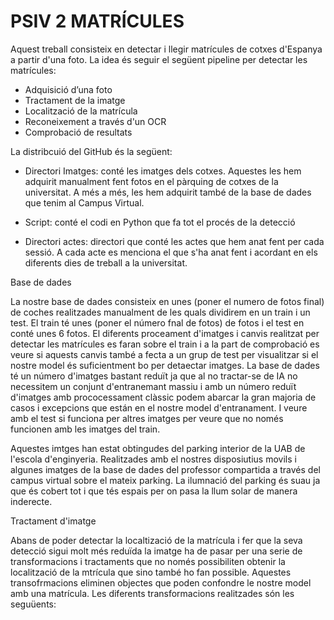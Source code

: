 # PSIV 2 MATRÍCULES

Aquest treball consisteix en detectar i llegir matrícules de cotxes d'Espanya a partir d'una foto. 
La idea és seguir el següent pipeline per detectar les matrícules:

- Adquisició d’una foto
- Tractament de la imatge
- Localització de la matrícula
- Reconeixement a través d'un OCR
- Comprobació de resultats


La distribcuió del GitHub és la següent:
- Directori Imatges: conté les imatges dels cotxes. Aquestes les hem adquirit manualment fent fotos en el pàrquing de cotxes de la universitat. 
A més a més,  les hem adquirit també de la base de dades que tenim al Campus Virtual.

- Script: conté el codi en Python que fa tot el procés de la detecció

-  Directori actes: directori que conté les actes que hem anat fent per cada sessió. A cada acte es menciona el que s'ha anat fent i acordant en els diferents dies de treball a la universitat.


Base de dades

La nostre base de dades consisteix en unes (poner el numero de fotos final) de coches realitzades manualment de les quals dividirem en un train i un test. El train té unes (poner el número fnal de fotos) de fotos i  el test en conté unes 6 fotos. El diferents proceament d'imatges i canvis realitzat per detectar les matrícules es faran sobre el train i a la part de comprobació es veure si aquests canvis també a fecta a un grup de test per visualitzar si el nostre model és suficientment bo per detaectar imatges. La base de dades té un número d'imatges bastant reduït ja que al no tractar-se de IA no necessitem un conjunt d'entranemant massiu  i amb un número reduït d'imatges amb prococessament clàssic podem abarcar la gran majoria de casos i excepcions que están en el nostre model d'entranament. I veure amb el test si funciona per altres imatges per veure que no només funcionen amb les imatges del train. 

Aquestes imtges han estat obtingudes del parking interior de la UAB de l'escola d'enginyeria. Realitzades amb el nostres disposiutius movils i algunes imatges de la base de dades del professor compartida a través del campus virtual sobre el mateix parking. La ilumnació del parking és suau ja que és cobert tot i que tés espais per on pasa la llum solar de manera inderecte.



Tractament d'imatge

Abans de poder detectar la localtizació de la matrícula i fer que la seva detecció sigui molt més reduïda la imatge ha de pasar per una serie de transformacions i tractaments que no només possibiliten obtenir la localització de la mtrícula que sino també ho fan possible. Aquestes transofrmacions eliminen objectes que poden confondre le nostre model amb una matrícula. Les diferents transformacions realitzades són les seguüents:




























